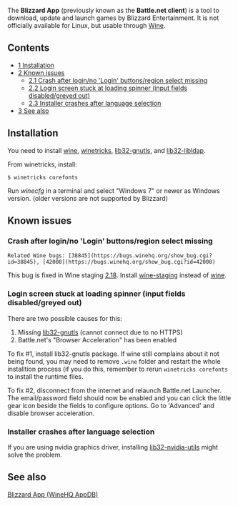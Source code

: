 The **Blizzard App** (previously known as the **Battle.net client**) is a tool to download, update and launch games by Blizzard Entertainment. It is not officially available for Linux, but usable through [Wine](/index.php/Wine "Wine").

## Contents

*   [1 Installation](#Installation)
*   [2 Known issues](#Known_issues)
    *   [2.1 Crash after login/no 'Login' buttons/region select missing](#Crash_after_login.2Fno_.27Login.27_buttons.2Fregion_select_missing)
    *   [2.2 Login screen stuck at loading spinner (input fields disabled/greyed out)](#Login_screen_stuck_at_loading_spinner_.28input_fields_disabled.2Fgreyed_out.29)
    *   [2.3 Installer crashes after language selection](#Installer_crashes_after_language_selection)
*   [3 See also](#See_also)

## Installation

You need to install [wine](/index.php/Wine "Wine"), [winetricks](https://www.archlinux.org/packages/?name=winetricks), [lib32-gnutls](https://www.archlinux.org/packages/?name=lib32-gnutls), and [lib32-libldap](https://www.archlinux.org/packages/?name=lib32-libldap).

From winetricks, install:

```
$ winetricks corefonts

```

Run *winecfg* in a terminal and select "Windows 7" or newer as Windows version. (older versions are not supported by Blizzard)

## Known issues

### Crash after login/no 'Login' buttons/region select missing

	Related Wine bugs: [38845](https://bugs.winehq.org/show_bug.cgi?id=38845), [42000](https://bugs.winehq.org/show_bug.cgi?id=42000)

This bug is fixed in Wine staging [2.18](https://www.wine-staging.com/news/2017-10-04-release-2.18.html). Install [wine-staging](https://www.archlinux.org/packages/?name=wine-staging) instead of [wine](https://www.archlinux.org/packages/?name=wine).

### Login screen stuck at loading spinner (input fields disabled/greyed out)

There are two possible causes for this:

1.  Missing [lib32-gnutls](https://www.archlinux.org/packages/?name=lib32-gnutls) (cannot connect due to no HTTPS)
2.  Battle.net's "Browser Acceleration" has been enabled

To fix #1, install lib32-gnutls package. If wine still complains about it not being found, you may need to remove `.wine` folder and restart the whole installtion process (if you do this, remember to rerun `winetricks corefonts` to install the runtime files.

To fix #2, disconnect from the internet and relaunch Battle.net Launcher. The email/password field should now be enabled and you can click the little gear icon beside the fields to configure options. Go to 'Advanced' and disable browser acceleration.

### Installer crashes after language selection

If you are using nvidia graphics driver, installing [lib32-nvidia-utils](https://www.archlinux.org/packages/?name=lib32-nvidia-utils) might solve the problem.

## See also

[Blizzard App (WineHQ AppDB)](https://appdb.winehq.org/objectManager.php?iId=28855&sClass=version)